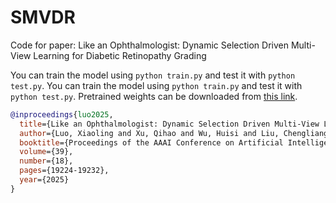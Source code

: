 # SMVDR

Code for paper: Like an Ophthalmologist: Dynamic Selection Driven Multi-View Learning for Diabetic Retinopathy Grading

You can train the model using `python train.py` and test it with `python test.py`. You can train the model using `python train.py` and test it with `python test.py`.  Pretrained weights can be downloaded from [this link](https://drive.google.com/file/d/1pschFLlmKX0HODRJuKAMLAa9-69xF0I1/view?usp=drive_link).



```bibtex
@inproceedings{luo2025,
  title={Like an Ophthalmologist: Dynamic Selection Driven Multi-View Learning for Diabetic Retinopathy Grading},
  author={Luo, Xiaoling and Xu, Qihao and Wu, Huisi and Liu, Chengliang and Lai, Zhihui and Shen, Linlin},
  booktitle={Proceedings of the AAAI Conference on Artificial Intelligence},
  volume={39},
  number={18},
  pages={19224-19232},
  year={2025}
}

